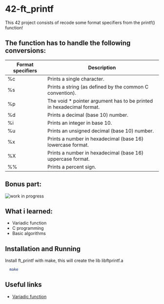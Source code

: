 
# 42-ft_printf

This 42 project consists of recode some format specifiers from the printf() function!

## The function has to handle the following conversions:

| Format specifiers | Description   |
| -------------| ------------- |
| %c           | Prints a single character. |
| %s           | Prints a string (as defined by the common C convention). | 
| %p           | The void * pointer argument has to be printed in hexadecimal format. | 
| %d           | Prints a decimal (base 10) number. | 
| %i           | Prints an integer in base 10. | 
| %u           | Prints an unsigned decimal (base 10) number.         | 
| %x           | Prints a number in hexadecimal (base 16) lowercase format.        | 
| %X           | Prints a number in hexadecimal (base 16) uppercase format.    | 
| %%          | Prints a percent sign.       | 

## Bonus part:
![work in progress](https://i.imgur.com/GHmFAKr.png)










## What i learned:
 - Variadic function
 - C programming
 - Basic algorithms

## Installation and Running

Install ft_printf with make, this will create the lib libftprintf.a

```bash
  make
```



    
## Useful links

- [Variadic function](https://medium.com/swlh/variadic-functions-3419c287a0d2)



